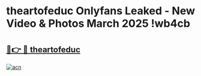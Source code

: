 # theartofeduc Onlyfans Leaked - New Video & Photos March 2025 !wb4cb

# <h2><a href="https://d8zxd6.iuczelnia.edu.pl?title=theartofeduc&ref=wb4cb">🔗👉 🔴 theartofeduc</a></h2>

[![acn](https://github.com/user-attachments/assets/0f9c940e-d8b0-45ae-aac7-cd30a18b3e1c)](https://d8zxd6.iuczelnia.edu.pl?title=theartofeduc&ref=wb4cb)

